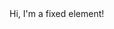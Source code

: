 <!DOCTYPE html>
<html>
<head>
  <link href="css/index.css" type="text/css" rel="stylesheet">
</head>
<body>
  <section class="relative">
    <div class="left">
      <!-- A position:absolute container can be positioned outside it's parent container.
      This is useful when you want to place and a container near another element, but have it appear visually outside of it's container.
      However, a position:relative parent is necessary to contain the position:absolute element. 
      -->
      <div class="absolute">
      </div>
    </div>
    <div class="right">
    </div>
  </section>

<!-- A position:fixed container can be positioned anywhere within the browser. -->
<div class="fixed">
  Hi, I'm a fixed element!
</div>
</body>
</html>
